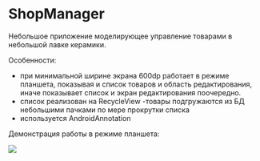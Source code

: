 # ShopManager

Небольшое приложение моделирующее управление товарами в небольшой лавке керамики.

Особенности:

- при минимальной ширине экрана 600dp работает в режиме планшета, показывая и список товаров и область редактирования, иначе показывает список и экран редактирования поочередно.
- список реализован на RecycleView
-товары подгружаются из БД небольшими пачками по мере прокрутки списка
- используется AndroidAnnotation

Демонстрация работы в режиме планшета:

[![](http://img.youtube.com/vi/SEeMu6AJc48/0.jpg)](https://www.youtube.com/watch?v=SEeMu6AJc48)
